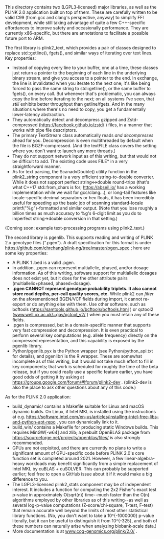 This directory contains two (LGPL3-licensed) major libraries, as well as the
PLINK 2.0 application built on top of them.  These are carefully written to be
valid C99 (from gcc and clang's perspective, anyway) to simplify FFI
development, while still taking advantage of quite a few C++-specific
affordances to improve safety and occasionally performance.  They are currently
x86-specific, but there are annotations to facilitate a possible future port to
ARM.

The first library is plink2_text, which provides a pair of classes designed to
replace std::getline(), fgets(), and similar ways of iterating over text lines.
Key properties:
* Instead of copying every line to your buffer, one at a time, these classes
  just return a pointer to the beginning of each line in the underlying binary
  stream, and give you access to a pointer to the end.  In exchange, the line
  is invalidated when you iterate to the next one; it's like being forced to
  pass the same string to std::getline(), or the same buffer to fgets(), on
  every call.  But whenever that's problematic, you can always copy the line
  before iterating to the next; on all systems I've seen, that *still* exhibits
  better throughput than getline/fgets.  And in the many situations where
  there's no need to copy, you get a fundamentally lower-latency abstraction.
* They automatically detect and decompress gzipped and Zstd-compressed
  (https://facebook.github.io/zstd/ ) files, in a manner that works with pipe
  file descriptors.
* The primary TextStream class automatically reads *and decompresses* ahead for
  you.  Decompression is even multithreaded by default when the file is
  BGZF-compressed.  (And the textFILE class covers the setting where you don't
  want to launch any more threads.)
* They do not support network input as of this writing, but that would not be
  difficult to add.  The existing code uses FILE* in a very straightforward
  manner.
* As for text parsing, the ScanadvDouble() utility function in the
  plink2_string component is a very efficient string-to-double converter.
  While it does not support perfect string<->double round-trips (that's what
  C++17 std::from_chars is for; https://abseil.io/ has a working implementation
  while we wait for gcc/clang...), or long-tail features like locale-specific
  decimal separators or hex floats, it has been incredibly useful for speeding
  up the basic job of scanning standard-locale printf("%g")-formatted and
  similar output.  (Note that you lose roughly a billion times as much accuracy
  to %g's 6-digit limit as you do to imperfect string->double conversion in
  that setting.)

(Coming soon: example text-processing programs using plink2_text.)

The second library is pgenlib.  This supports reading and writing of PLINK 2.x
genotype files (".pgen").  A draft specification for this format is under
https://github.com/chrchang/plink-ng/tree/master/pgen_spec ; here are some key
properties:
* A PLINK 1 .bed is a valid .pgen.
* In addition, .pgen can represent multiallelic, phased, and/or dosage
  information.  As of this writing, software support for multiallelic dosages
  does not exist yet, but it does for the other attribute pairs
  (multiallelic+phased, phased+dosage).
* **.pgen CANNOT represent genotype probability triplets.  It also cannot store
  read depths, per-call quality scores, etc.**  While plink2 can *filter* on
  the aforementioned BGEN/VCF fields during import, it cannot re-export or do
  anything else with them.  Use other software, such as bcftools
  (https://samtools.github.io/bcftools/bcftools.html ) or qctool2
  (www.well.ox.ac.uk/~gav/qctool_v2/ ) when you must retain any of these
  fields.
* .pgen is compressed, but in a domain-specific manner that supports very fast
  compression and decompression.  It is even practical to perform several key
  computations (e.g. allele frequency) directly on the compressed
  representation, and this capability is exposed by the pgenlib library.
* Python/pgenlib.pyx is the Python wrapper (see Python/python_api.txt for
  details), and pgenlibr/ is the R wrapper.  These are somewhat incomplete as
  of this writing, but it would not take much effort to fill in key components;
  that work is scheduled for roughly the time of the beta release, but if you
  could really use a specific feature earlier, you have good odds of getting it
  by asking at https://groups.google.com/forum/#!forum/plink2-dev .
  (plink2-dev is also the place to ask other questions about any of this code.)

As for the PLINK 2.0 application:
* build_dynamic/ contains a Makefile suitable for Linux and macOS dynamic
  builds.  On Linux, if Intel MKL is installed using the instructions at e.g.
  https://software.intel.com/en-us/articles/installing-intel-free-libs-and-python-apt-repo ,
  you can dynamically link to it.
* build_win/ contains a Makefile for producing static Windows builds.  This
  requires MinGW[-w64] and zlib; a prebuilt OpenBLAS package from
  https://sourceforge.net/projects/openblas/files/ is also strongly
  recommended.
* GPUs are not exploited, and there are currently no plans to write a
  significant amount of GPU-specific code before PLINK 2.0's core function set
  is completed around 2021.  However, a few linear-algebra-heavy workloads may
  benefit significantly from a simple replacement of Intel MKL by cuBLAS +
  cuSOLVER.  This can probably be supported earlier; feel free to open a GitHub
  issue about it if it would make a big difference to you.
* The LGPL3-licensed plink2_stats component may be of independent interest.  It
  includes a function for computing the 2x2 Fisher's exact test p-value in
  approximately O(sqrt(n)) time--much faster than the O(n) algorithms employed
  by other libraries as of this writing--as well as several log-p-value
  computations (Z-score/chi-square, T-test, F-test) that remain accurate well
  beyond the limits of most other statistical library functions.  (No, you
  don't want to take a 10^{-1000000} p-value literally, but it can be useful to
  distinguish it from 10^{-325}, and both of these numbers can naturally arise
  when analyzing biobank-scale data.)
* More documentation is at www.cog-genomics.org/plink/2.0/ .
